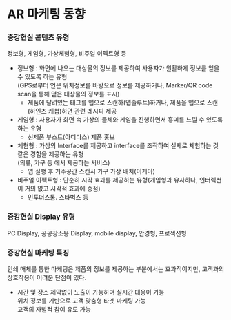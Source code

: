 # AR 마케팅 동향

### 증강현실 콘텐츠 유형  
  정보형, 게임형, 가상체험형, 비주얼 이펙트형 등  
  - 정보형 : 화면에 나오는 대상물의 정보를 제공하여 사용자가 원활하게 정보를 얻을 수 있도록 하는 유형  
         (GPS로부터 언은 위치정보를 바탕으로 정보를 제공하거나, Marker/QR code scan을 통해 얻은 대상물의 정보를 표시)   
      - 제품에 달려있는 태그를 앱으로 스캔하(앱솔루트)하거나, 제품을 앱으로 스캔(하인츠 케첩)하면 관련 레시피 제공
  - 게임형 : 사용자가 화면 속 가상의 물체와 게임을 진행하면서 흥미를 느낄 수 있도록 하는 유형  
      - 신제품 부스트(아디다스) 제품 홍보  
  - 체혐형 : 가상의 Interface를 제공하고 interface를 조작하여 실제로 체험하는 것 같은 경험을 제공하는 유형  
         (의류, 가구 등 에서 제공하는 서비스)
      - 앱 실행 후 거주공간 스캔시 가구 가상 배치(이케아)
  - 비주얼 이펙트형 : 단순히 시각 효과를 제공하는 유형(게임형과 유사하나, 인터렉션이 거의 없고 시각적 효과에 중점)  
      - 인투더스톰. 스타벅스 등

### 증강현실 Display 유형  
PC Display, 공공장소용 Display, mobile display, 안경형, 프로젝션형  

### 증강현실 마케팅 특징  
인쇄 매체를 통한 마케팅은 제품의 정보를 제공하는 부분에서는 효과적이지만, 고객과의 상호작용이 어려운 단점이 있다.  
- 시간 및 장소 제약없이 노출이 가능하며 실시간 대응이 가능  
위치 정보를 기반으로 고객 맞춤형 타겟 마케팅 가능  
고객의 자발적 참여 유도 가능  


